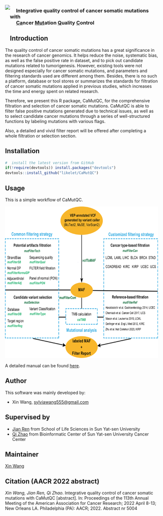<img src="https://github.com/likelet/CaMutQC/blob/WX/vignettes/CaMutQC-logo.png" align="left" height="100" /></a>


### &emsp; Integrative quality control of cancer somatic mutations with  <br />&emsp; [Ca]()ncer [Mut]()ation [Q]()uality [C]()ontrol

## Introduction

The quality control of cancer somatic mutations has a great significance in the research of cancer genomics. It helps reduce the noise, systematic bias, as well as the false positive rate in dataset, and to pick out candidate mutations related to tumorigenesis. However, existing tools were not designed especially for cancer somatic mutations, and parameters and filtering standards used are different among them. Besides, there is no such a platform, database or tool stores or summarizes the standards for filtration of cancer somatic mutations applied in previous studies, which increases the time and energy spent on related research.  

Therefore, we present this R package, CaMutQC, for the comprehensive filtration and selection of cancer somatic mutations. CaMutQC is able to filter false positive mutations generated due to technical issues, as well as to select candidate cancer mutations through a series of well-structured functions by labeling mutations with various flags.

Also, a detailed and vivid filter report will be offered after completing a whole filtration or selection section.

## Installation

```R
#  install the latest version from GitHub
if(!require(devtools)) install.packages("devtools")
devtools::install_github("likelet/CaMutQC")
```

## Usage
This is a simple workflow of CaMutQC.   
<div  align="left">   

<img src="https://github.com/likelet/CaMutQC/blob/WX/vignettes/CaMutQC-workflow.png" height="500" width="700" alt = "CaMutQC framework"/>

</div>

A detailed manual can be found [here](https://seqworld.com/CaMutQC/).

## Author

This software was mainly developed by:

* Xin Wang, sylviawang555@gmail.com

## Supervised by 

* [Jian Ren](renjian@sysucc.org.cn) from School of Life Sciences in Sun Yat-sen University 
* [Qi Zhao](zhaoqi@sysucc.org.cn) from Bioinformatic Center of Sun Yat-sen University Cancer Center 

## Maintainer
[Xin Wang](sylviawang555@gmail.com)  

## Citation (AACR 2022 abstract)
*Xin Wang, Jian Ren, Qi Zhao*. Integrative quality control of cancer somatic mutations with CaMutQC [abstract]. In: Proceedings of the 113th Annual Meeting of the American Association for Cancer Research; 2022 April 8-13; New Orleans LA. Philadelphia (PA): AACR; 2022. Abstract nr 5004